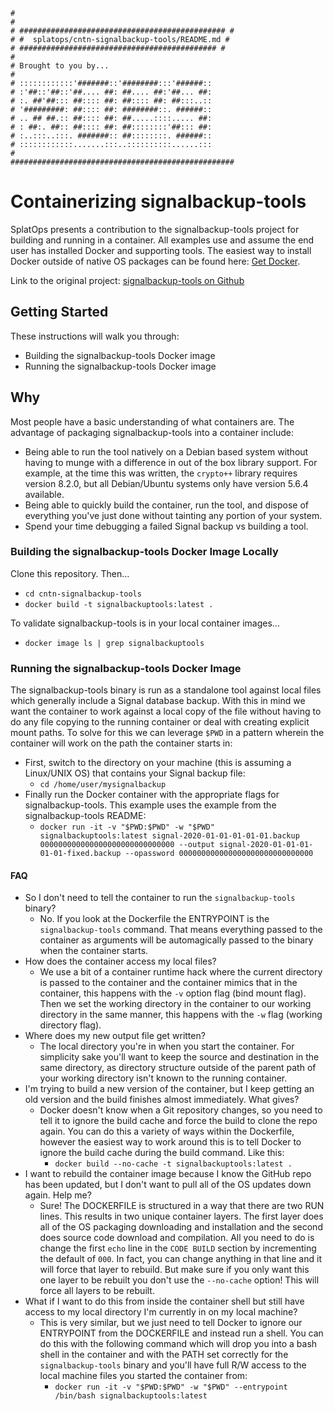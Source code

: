     #
    #
    # ############################################## #
    # #  splatops/cntn-signalbackup-tools/README.md #
    # ############################################ #
    #
    # Brought to you by...
    # 
    # ::::::::::::'#######::'########:::'######::
    # :'##::'##::'##.... ##: ##.... ##:'##... ##:
    # :. ##'##::: ##:::: ##: ##:::: ##: ##:::..::
    # '#########: ##:::: ##: ########::. ######::
    # .. ## ##.:: ##:::: ##: ##.....::::..... ##:
    # : ##:. ##:: ##:::: ##: ##::::::::'##::: ##:
    # :..:::..:::. #######:: ##::::::::. ######::
    # ::::::::::::.......:::..::::::::::......:::
    #
    ##################################################
   

# Containerizing signalbackup-tools
SplatOps presents a contribution to the signalbackup-tools project for building and running in a container.  All examples use and assume the end user has installed Docker and supporting tools.  The easiest way to install Docker outside of native OS packages can be found here: [Get Docker](https://get.docker.com/).

Link to the original project: [signalbackup-tools on Github](https://github.com/bepaald/signalbackup-tools)

## Getting Started
These instructions will walk you through:

* Building the signalbackup-tools Docker image
* Running the signalbackup-tools Docker image

## Why
Most people have a basic understanding of what containers are.  The advantage of packaging signalbackup-tools into a container include:
* Being able to run the tool natively on a Debian based system without having to munge with a difference in out of the box library support.  For example, at the time this was written, the `crypto++` library requires version 8.2.0, but all Debian/Ubuntu systems only have version 5.6.4 available.
* Being able to quickly build the container, run the tool, and dispose of everything you've just done without tainting any portion of your system.
* Spend your time debugging a failed Signal backup vs building a tool.

### Building the signalbackup-tools Docker Image Locally
Clone this repository. Then...
* ```cd cntn-signalbackup-tools```
* ```docker build -t signalbackuptools:latest .```
  
To validate signalbackup-tools is in your local container images...
* ```docker image ls | grep signalbackuptools```

### Running the signalbackup-tools Docker Image
The signalbackup-tools binary is run as a standalone tool against local files which generally include a Signal database backup.  With this in mind we  want the container to work against a local copy of the file without having to do any file copying to the running container or deal with creating explicit mount paths.  To solve for this we can leverage `$PWD` in a pattern wherein the container will work on the path the container starts in:
* First, switch to the directory on your machine (this is assuming a Linux/UNIX OS) that contains your Signal backup file:
  * ```cd /home/user/mysignalbackup```
* Finally run the Docker container with the appropriate flags for signalbackup-tools.  This example uses the example from the signalbackup-tools README:
  * ```docker run -it -v "$PWD:$PWD" -w "$PWD" signalbackuptools:latest signal-2020-01-01-01-01-01.backup 000000000000000000000000000000 --output signal-2020-01-01-01-01-01-fixed.backup --opassword 000000000000000000000000000000```

#### FAQ

* So I don't need to tell the container to run the `signalbackup-tools` binary?
  * No. If you look at the Dockerfile the ENTRYPOINT is the `signalbackup-tools` command.  That means everything passed to the container as arguments will be automagically passed to the binary when the container starts.
* How does the container access my local files?
  * We use a bit of a container runtime hack where the current directory is passed to the container and the container mimics that in the container, this happens with the `-v` option flag (bind mount flag).  Then we set the working directory in the container to our working directory in the same manner, this happens with the `-w` flag (working directory flag).
* Where does my new output file get written?
  * The local directory you're in when you start the container. For simplicity sake you'll want to keep the source and destination in the same directory, as directory structure outside of the parent path of your working directory isn't known to the running container.
* I'm trying to build a new version of the container, but I keep getting an old version and the build finishes almost immediately.  What gives?
  * Docker doesn't know when a Git repository changes, so you need to tell it to ignore the build cache and force the build to clone the repo again.  You can do this a variety of ways within the Dockerfile, however the easiest way to work around this is to tell Docker to ignore the build cache during the build command.  Like this:
    * ```docker build --no-cache -t signalbackuptools:latest .```
* I want to rebuild the container image because I know the GitHub repo has been updated, but I don't want to pull all of the OS updates down again.  Help me?
  * Sure!  The DOCKERFILE is structured in a way that there are two RUN lines.  This results in two unique container layers.  The first layer does all of the OS packaging downloading and installation and the second does source code download and compilation.  All you need to do is change the first `echo` line in the `CODE BUILD` section by incrementing the default of `000`.  In fact, you can change anything in that line and it will force that layer to rebuild.  But make sure if you only want this one layer to be rebuilt you don't use the `--no-cache` option!  This will force all layers to be rebuilt.
* What if I want to do this from inside the container shell but still have access to my local directory I'm currently in on my local machine?
  * This is very similar, but we just need to tell Docker to ignore our ENTRYPOINT from the DOCKERFILE and instead run a shell.  You can do this with the following command which will drop you into a bash shell in the container and with the PATH set correctly for the `signalbackup-tools` binary and you'll have full R/W access to the local machine files you started the container from:
    * ```docker run -it -v "$PWD:$PWD" -w "$PWD" --entrypoint /bin/bash signalbackuptools:latest```